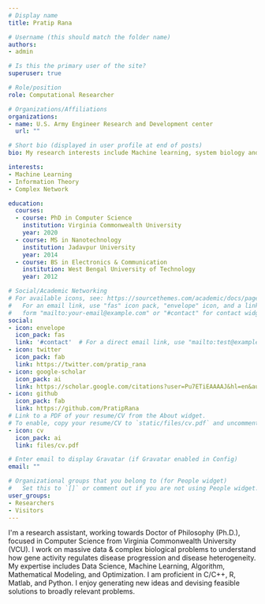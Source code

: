 ```yaml
---
# Display name
title: Pratip Rana

# Username (this should match the folder name)
authors:
- admin

# Is this the primary user of the site?
superuser: true

# Role/position
role: Computational Researcher

# Organizations/Affiliations
organizations:
- name: U.S. Army Engineer Research and Development center
  url: ""

# Short bio (displayed in user profile at end of posts)
bio: My research interests include Machine learning, system biology and complex system

interests:
- Machine Learning
- Information Theory
- Complex Network

education:
  courses:
  - course: PhD in Computer Science
    institution: Virginia Commonwealth University
    year: 2020
  - course: MS in Nanotechnology
    institution: Jadavpur University
    year: 2014
  - course: BS in Electronics & Communication
    institution: West Bengal University of Technology
    year: 2012

# Social/Academic Networking
# For available icons, see: https://sourcethemes.com/academic/docs/page-builder/#icons
#   For an email link, use "fas" icon pack, "envelope" icon, and a link in the
#   form "mailto:your-email@example.com" or "#contact" for contact widget.
social:
- icon: envelope
  icon_pack: fas
  link: '#contact'  # For a direct email link, use "mailto:test@example.org".
- icon: twitter
  icon_pack: fab
  link: https://twitter.com/pratip_rana
- icon: google-scholar
  icon_pack: ai
  link: https://scholar.google.com/citations?user=Pu7ETiEAAAAJ&hl=en&authuser=1
- icon: github
  icon_pack: fab
  link: https://github.com/PratipRana
# Link to a PDF of your resume/CV from the About widget.
# To enable, copy your resume/CV to `static/files/cv.pdf` and uncomment the lines below.
- icon: cv
  icon_pack: ai
  link: files/cv.pdf

# Enter email to display Gravatar (if Gravatar enabled in Config)
email: ""

# Organizational groups that you belong to (for People widget)
#   Set this to `[]` or comment out if you are not using People widget.
user_groups:
- Researchers
- Visitors
---
```


I'm a research assistant, working towards Doctor of Philosophy (Ph.D.), focused in Computer Science from Virginia Commonwealth University (VCU). I work on massive data & complex biological problems to understand how gene activity regulates disease progression and disease heterogeneity. My expertise includes Data Science, Machine Learning, Algorithm, Mathematical Modeling, and Optimization. I am proficient in C/C++, R, Matlab, and Python. I enjoy generating new ideas and devising feasible solutions to broadly relevant problems. 